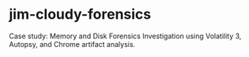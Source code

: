 # jim-cloudy-forensics
Case study: Memory and Disk Forensics Investigation using Volatility 3, Autopsy, and Chrome artifact analysis.
